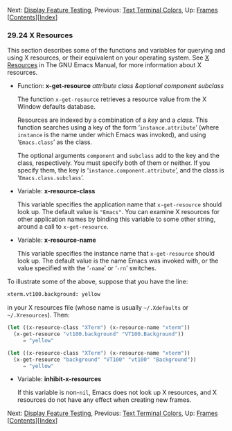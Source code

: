 

Next: [Display Feature Testing](Display-Feature-Testing.html), Previous: [Text Terminal Colors](Text-Terminal-Colors.html), Up: [Frames](Frames.html)   \[[Contents](index.html#SEC_Contents "Table of contents")]\[[Index](Index.html "Index")]

### 29.24 X Resources

This section describes some of the functions and variables for querying and using X resources, or their equivalent on your operating system. See [X Resources](https://www.gnu.org/software/emacs/manual/html_node/emacs/X-Resources.html#X-Resources) in The GNU Emacs Manual, for more information about X resources.

*   Function: **x-get-resource** *attribute class \&optional component subclass*

    The function `x-get-resource` retrieves a resource value from the X Window defaults database.

    Resources are indexed by a combination of a *key* and a *class*. This function searches using a key of the form ‘`instance.attribute`’ (where `instance` is the name under which Emacs was invoked), and using ‘`Emacs.class`’ as the class.

    The optional arguments `component` and `subclass` add to the key and the class, respectively. You must specify both of them or neither. If you specify them, the key is ‘`instance.component.attribute`’, and the class is ‘`Emacs.class.subclass`’.

<!---->

*   Variable: **x-resource-class**

    This variable specifies the application name that `x-get-resource` should look up. The default value is `"Emacs"`. You can examine X resources for other application names by binding this variable to some other string, around a call to `x-get-resource`.

<!---->

*   Variable: **x-resource-name**

    This variable specifies the instance name that `x-get-resource` should look up. The default value is the name Emacs was invoked with, or the value specified with the ‘`-name`’ or ‘`-rn`’ switches.

To illustrate some of the above, suppose that you have the line:

```lisp
xterm.vt100.background: yellow
```

in your X resources file (whose name is usually `~/.Xdefaults` or `~/.Xresources`). Then:

```lisp
(let ((x-resource-class "XTerm") (x-resource-name "xterm"))
  (x-get-resource "vt100.background" "VT100.Background"))
     ⇒ "yellow"
```

```lisp
(let ((x-resource-class "XTerm") (x-resource-name "xterm"))
  (x-get-resource "background" "VT100" "vt100" "Background"))
     ⇒ "yellow"
```

*   Variable: **inhibit-x-resources**

    If this variable is non-`nil`, Emacs does not look up X resources, and X resources do not have any effect when creating new frames.

Next: [Display Feature Testing](Display-Feature-Testing.html), Previous: [Text Terminal Colors](Text-Terminal-Colors.html), Up: [Frames](Frames.html)   \[[Contents](index.html#SEC_Contents "Table of contents")]\[[Index](Index.html "Index")]
